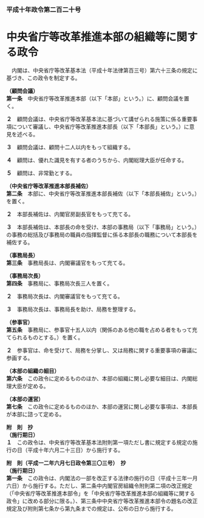 ### 平成十年政令第二百二十号  
# 中央省庁等改革推進本部の組織等に関する政令  
　内閣は、中央省庁等改革基本法（平成十年法律第百三号）第六十三条の規定に基づき、この政令を制定する。  
  
**（顧問会議）**  
**第一条**　中央省庁等改革推進本部（以下「本部」という。）に、顧問会議を置く。  
  
**２**　顧問会議は、中央省庁等改革基本法に基づいて講ぜられる施策に係る重要事項について審議し、中央省庁等改革推進本部長（以下「本部長」という。）に意見を述べる。  
  
**３**　顧問会議は、顧問十二人以内をもって組織する。  
  
**４**　顧問は、優れた識見を有する者のうちから、内閣総理大臣が任命する。  
  
**５**　顧問は、非常勤とする。  
  
**（中央省庁等改革推進本部長補佐）**  
**第二条**　本部に、中央省庁等改革推進本部長補佐（以下「本部長補佐」という。）を置く。  
  
**２**　本部長補佐は、内閣官房副長官をもって充てる。  
  
**３**　本部長補佐は、本部長の命を受け、本部の事務局（以下「事務局」という。）の事務の総括及び事務局の職員の指揮監督に係る本部長の職務について本部長を補佐する。  
  
**（事務局長）**  
**第三条**　事務局長は、内閣審議官をもって充てる。  
  
**（事務局次長）**  
**第四条**　事務局に、事務局次長三人を置く。  
  
**２**　事務局次長は、内閣審議官をもって充てる。  
  
**３**　事務局次長は、事務局長を助け、局務を整理する。  
  
**（参事官）**  
**第五条**　事務局に、参事官十五人以内（関係のある他の職を占める者をもって充てられるものとする。）を置く。  
  
**２**　参事官は、命を受けて、局務を分掌し、又は局務に関する重要事項の審議に参画する。  
  
**（本部の組織の細目）**  
**第六条**　この政令に定めるもののほか、本部の組織に関し必要な細目は、内閣総理大臣が定める。  
  
**（本部の運営）**  
**第七条**　この政令に定めるもののほか、本部の運営に関し必要な事項は、本部長が本部に諮って定める。  
  
**附　則　抄**  
**（施行期日）**  
**１**　この政令は、中央省庁等改革基本法附則第一項ただし書に規定する規定の施行の日（平成十年六月二十三日）から施行する。  
  
**附　則（平成一二年六月七日政令第三〇三号）　抄**  
**（施行期日）**  
**第一条**　この政令は、内閣法の一部を改正する法律の施行の日（平成十三年一月六日）から施行する。ただし、第二条中内閣官房組織令附則第二項の改正規定（「中央省庁等改革推進本部令」を「中央省庁等改革推進本部の組織等に関する政令」に改める部分に限る。）、第三条中中央省庁等改革推進本部令の題名の改正規定及び附則第七条から第九条までの規定は、公布の日から施行する。  
  
